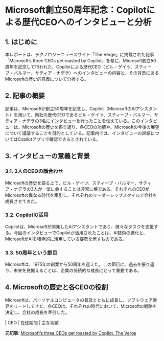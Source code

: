 # Microsoft創立50周年記念：Copilotによる歴代CEOへのインタビューと分析

## 1. はじめに

本レポートは、テクノロジーニュースサイト「The Verge」に掲載された記事「Microsoft’s three CEOs get roasted by Copilot」を基に、Microsoft創立50周年を記念して行われた、Copilotによる歴代CEO（ビル・ゲイツ、スティーブ・バルマー、サティア・ナデラ）へのインタビューの内容と、その背景にあるMicrosoftの歴史的意義について分析する。

## 2. 記事の概要

記事は、Microsoftが創立50周年を記念し、Copilot（MicrosoftのAIアシスタント）を用いて、同社の歴代CEOであるビル・ゲイツ、スティーブ・バルマー、サティア・ナデラの3名にインタビューを行ったことを伝えている。このインタビューは、Microsoftの歴史を振り返り、各CEOの功績や、Microsoftの今後の展望について議論することを目的としている。記事内では、インタビューの詳細についてはCopilotアプリで確認できるとされている。

## 3. インタビューの意義と背景

### 3.1. 3人のCEOの顔合わせ

Microsoftの歴史を語る上で、ビル・ゲイツ、スティーブ・バルマー、サティア・ナデラの3人が一堂に会することは非常に稀である。それぞれのCEOがMicrosoftの異なる時代を牽引し、それぞれのリーダーシップスタイルで会社を成長させてきた。

### 3.2. Copilotの活用

Copilotは、Microsoftが開発したAIアシスタントであり、様々なタスクを支援する。今回のインタビューでCopilotが活用されたことは、AI技術の進化と、MicrosoftがAIを積極的に活用している姿勢を示すものである。

### 3.3. 50周年という節目

Microsoftは、1975年の創業から50周年を迎えた。この節目に、過去を振り返り、未来を見据えることは、企業の持続的な成長にとって重要である。

## 4. Microsoftの歴史と各CEOの役割

Microsoftは、パーソナルコンピュータの普及とともに成長し、ソフトウェア業界をリードしてきた。各CEOは、それぞれの時代において、Microsoftの戦略を決定し、会社の成長を牽引した。

| CEO | 在任期間 | 主な功績 

**元記事:** [Microsoft’s three CEOs get roasted by Copilot. The Verge](https://www.theverge.com/news/643222/microsofts-three-ceos-interview-copilot)